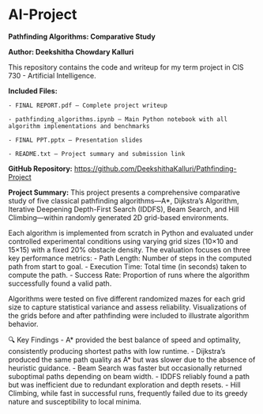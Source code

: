 # AI-Project

**Pathfinding Algorithms: Comparative Study**

**Author: Deekshitha Chowdary Kalluri**

This repository contains the code and writeup for my term project in CIS 730 - Artificial Intelligence.

**Included Files:**

    - FINAL REPORT.pdf — Complete project writeup
    
    - pathfinding_algorithms.ipynb — Main Python notebook with all algorithm implementations and benchmarks
    
    - FINAL PPT.pptx — Presentation slides
    
    - README.txt — Project summary and submission link

**GitHub Repository:**
https://github.com/DeekshithaKalluri/Pathfinding-Project

**Project Summary:**
This project presents a comprehensive comparative study of five classical pathfinding algorithms—A*, Dijkstra’s Algorithm, Iterative Deepening Depth-First Search (IDDFS), Beam Search, and Hill Climbing—within randomly generated 2D grid-based environments.

Each algorithm is implemented from scratch in Python and evaluated under controlled experimental conditions using varying grid sizes (10×10 and 15×15) with a fixed 20% obstacle density. The evaluation focuses on three key performance metrics:
    - Path Length: Number of steps in the computed path from start to goal.
    - Execution Time: Total time (in seconds) taken to compute the path.
    - Success Rate: Proportion of runs where the algorithm successfully found a valid path.

Algorithms were tested on five different randomized mazes for each grid size to capture statistical variance and assess reliability. Visualizations of the grids before and after pathfinding were included to illustrate algorithm behavior.

🔍 Key Findings
    - A* provided the best balance of speed and optimality, consistently producing shortest paths with low runtime.
    - Dijkstra’s produced the same path quality as A* but was slower due to the absence of heuristic guidance.
    - Beam Search was faster but occasionally returned suboptimal paths depending on beam width.
    - IDDFS reliably found a path but was inefficient due to redundant exploration and depth resets.
    - Hill Climbing, while fast in successful runs, frequently failed due to its greedy nature and susceptibility to local minima.
